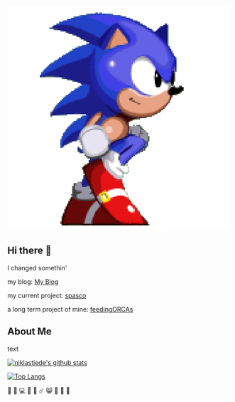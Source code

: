<!-- <img align="center" src="forrest_ani.gif"/>

text -->

<!-- ![alt text](forrest_ani.gif "It's cold outside...") -->
![alt text](sonic1.gif "It's cold outside...")
## Hi there 👋

I changed somethin'

my blog: [My Blog](https://the-coding-lab.com/)

my current project: [spasco](https://github.com/NiklasTiede/spasco)

a long term project of mine: [feedingORCAs](https://github.com/NiklasTiede/feedingORCAs)

## About Me

text

[![niklastiede's github stats](https://github-readme-stats.vercel.app/api?username=niklastiede&count_private=true&show_icons=true&theme=tokyonight)](https://github.com/niklastiede/github-readme-stats)

[![Top Langs](https://github-readme-stats.vercel.app/api/top-langs/?username=niklastiede)](https://github.com/niklastiede/github-readme-stats)

:raccoon:
:elephant:
:computer:
:musical_score:
:ocean:
:comet:
:smile_cat:
:whale:
:cherries:
:watermelon:

<!--
**NiklasTiede/NiklasTiede** is a ✨ _special_ ✨ repository because its `README.md` (this file) appears on your GitHub profile.

Here are some ideas to get you started:

- 🔭 I’m currently working on ...
- 🌱 I’m currently learning ...
- 👯 I’m looking to collaborate on ...
- 🤔 I’m looking for help with ...
- 💬 Ask me about ...
- 📫 How to reach me: ...
- 😄 Pronouns: ...
- ⚡ Fun fact: ...
-->
